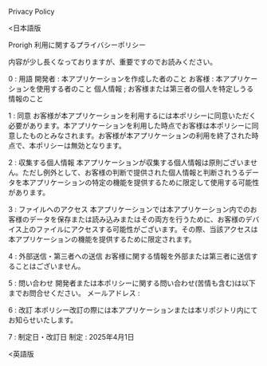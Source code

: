 Privacy Policy

<日本語版

Prorigh 利用に関するプライバシーポリシー

内容が少し長くなっておりますが、重要ですのでお読みください。

0 : 用語
 開発者 : 本アプリケーションを作成した者のこと
 お客様 : 本アプリケーションを使用する者のこと
 個人情報 ; お客様または第三者の個人を特定しうる情報のこと

1 : 同意
 お客様が本アプリケーションを利用するには本ポリシーに同意いただく必要があります。本アプリケーションを利用した時点でお客様は本ポリシーに同意したものとみなされます。お客様が本アプリケーションの利用を終了された時点で、本ポリシーは無効となります。

2 : 収集する個人情報
 本アプリケーションが収集する個人情報は原則ございません。ただし例外として、お客様の判断で提供された個人情報と判断されうるデータを本アプリケーションの特定の機能を提供するために限定して使用する可能性があります。

3 : ファイルへのアクセス
 本アプリケーションでは本アプリケーション内でのお客様のデータを保存または読み込みまたはその両方を行うために、お客様のデバイス上のファイルにアクセスする可能性がございます。その際、当該アクセスは本アプリケーションの機能を提供するために限定されます。

4 : 外部送信・第三者への送信
 お客様に関する情報を外部または第三者に送信することはございません。

5 : 問い合わせ
 開発者または本ポリシーに関する問い合わせ(苦情も含む)は以下までお問合せください。
メールアドレス : 

6 : 改訂
 本ポリシー改訂の際には本アプリケーションまたは本リポジトリ内にてお知らせいたします。

7 : 制定日・改訂日
 制定 : 2025年4月1日


 <英語版
 
